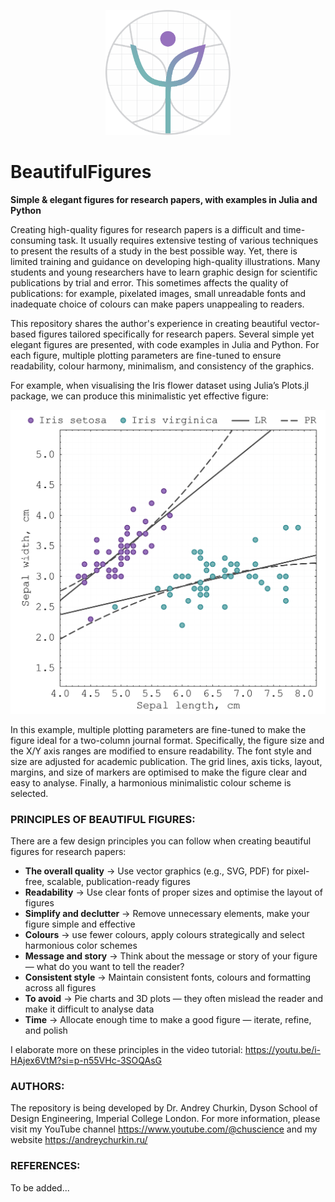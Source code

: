 <p align="center">
  <img src="beautiful_figures_logo_v1.svg" alt="Beautiful Figures Logo" height="200">
</p>

# BeautifulFigures
**Simple &amp; elegant figures for research papers, with examples in Julia and Python**

Creating high-quality figures for research papers is a difficult and time-consuming task. It usually requires extensive testing of various techniques to present the results of a study in the best possible way. Yet, there is limited training and guidance on developing high-quality illustrations. Many students and young researchers have to learn graphic design for scientific publications by trial and error. This sometimes affects the quality of publications: for example, pixelated images, small unreadable fonts and inadequate choice of colours can make papers unappealing to readers.

This repository shares the author's experience in creating beautiful vector-based figures tailored specifically for research papers. Several simple yet elegant figures are presented, with code examples in Julia and Python. For each figure, multiple plotting parameters are fine-tuned to ensure readability, colour harmony, minimalism, and consistency of the graphics.

For example, when visualising the Iris flower dataset using Julia’s Plots.jl package, we can produce this minimalistic yet effective figure:
<p align="center">
  <img src="beautiful_figure_example_final.png" alt="Beautiful Figure Example" width="600">
</p>
In this example, multiple plotting parameters are fine-tuned to make the figure ideal for a two-column journal format. Specifically, the figure size and the X/Y axis ranges are modified to ensure readability. The font style and size are adjusted for academic publication. The grid lines, axis ticks, layout, margins, and size of markers are optimised to make the figure clear and easy to analyse. Finally, a harmonious minimalistic colour scheme is selected.

### PRINCIPLES OF BEAUTIFUL FIGURES:
There are a few design principles you can follow when creating beautiful figures for research papers:
- **The overall quality** → Use vector graphics (e.g., SVG, PDF) for pixel-free, scalable, publication-ready figures  
- **Readability** → Use clear fonts of proper sizes and optimise the layout of figures
- **Simplify and declutter** → Remove unnecessary elements, make your figure simple and effective
- **Colours** → use fewer colours, apply colours strategically and select harmonious color schemes
- **Message and story** → Think about the message or story of your figure — what do you want to tell the reader? 
- **Consistent style** → Maintain consistent fonts, colours and formatting across all figures  
- **To avoid** → Pie charts and 3D plots — they often mislead the reader and make it difficult to analyse data 
- **Time** → Allocate enough time to make a good figure — iterate, refine, and polish
  
I elaborate more on these principles in the video tutorial: https://youtu.be/i-HAjex6VtM?si=p-n55VHc-3SOQAsG

### AUTHORS:
The repository is being developed by Dr. Andrey Churkin, Dyson School of Design Engineering, Imperial College London.
For more information, please visit my YouTube channel https://www.youtube.com/@chuscience and my website https://andreychurkin.ru/

### REFERENCES:
To be added...
